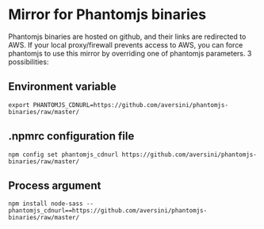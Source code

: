 # Mirror for Phantomjs binaries
Phantomjs binaries are hosted on github, and their links are redirected to AWS. If your local proxy/firewall prevents access to AWS, you can force phantomjs to use this mirror by overriding one of phantomjs parameters. 3 possibilities:

## Environment variable
`export PHANTOMJS_CDNURL=https://github.com/aversini/phantomjs-binaries/raw/master/`

## .npmrc configuration file
`npm config set phantomjs_cdnurl https://github.com/aversini/phantomjs-binaries/raw/master/`

## Process argument
`npm install node-sass --phantomjs_cdnurl==https://github.com/aversini/phantomjs-binaries/raw/master/`
